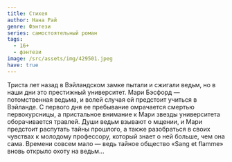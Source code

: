```yaml
---
title: Стихея
author: Нана Рай
genre: Фэнтези
series: самостоятельный роман
tags:
  - 16+
  - фэнтези
image: /src/assets/img/429501.jpeg
have: true
---
```

Триста лет назад в Вэйландском замке пытали и сжигали ведьм, но в наши дни это престижный университет. Мари Бэсфорд — потомственная ведьма, и волей случая ей предстоит учиться в Вэйланде. С первого дня ее пребывание омрачается смертью первокурсницы, а пристальное внимание к Мари звезды университета оборачивается травлей. Души ведьм взывают о мщении, и Мари предстоит распутать тайны прошлого, а также разобраться в своих чувствах к молодому профессору, который знает о ней больше, чем она сама. Времени совсем мало — ведь тайное общество «Sang et flamme» вновь открыло охоту на ведьм...
